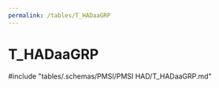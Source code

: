 ```yaml
---
permalink: /tables/T_HADaaGRP
---
```

# T_HADaaGRP
<!-- SPDX-License-Identifier: MPL-2.0 -->

<!-- ATTENTION : Ne pas supprimer ou modifier la ligne ci-dessous -->
#include "tables/.schemas/PMSI/PMSI HAD/T_HADaaGRP.md"
<!-- ATTENTION : Ne pas supprimer ou modifier la ligne ci-dessus -->
